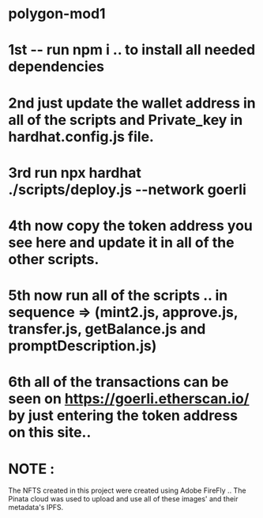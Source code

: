 # polygon-mod1

# 1st -- run npm i .. to install all needed dependencies
# 2nd just update the wallet address in all of the scripts and Private_key in hardhat.config.js file.
# 3rd run npx hardhat ./scripts/deploy.js --network goerli 
# 4th now copy the token address you see here and update it in all of the other scripts. 
# 5th now run all of the scripts .. in sequence => (mint2.js, approve.js, transfer.js, getBalance.js and promptDescription.js)
# 6th all of the transactions can be seen on https://goerli.etherscan.io/ by just entering the token address on this site.. 

# NOTE : 

The NFTS created in this project were created using Adobe FireFly .. 
The Pinata cloud was used to upload and use all of these images' and their metadata's IPFS. 
